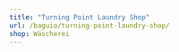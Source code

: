 ```yaml
---
title: "Turning Point Laundry Shop"
url: /baguio/turning-point-laundry-shop/
shop: Wäscherei
---
```

